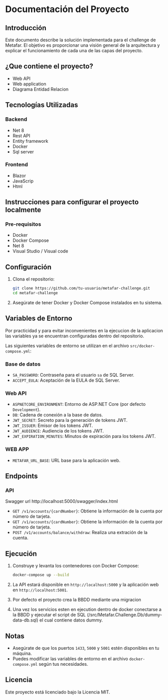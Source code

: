 # Documentación del Proyecto

## Introducción
Este documento describe la solución implementada para el challenge de Metafar. El objetivo es proporcionar una visión general de la arquitectura y explicar el funcionamiento de cada una de las capas del proyecto.

## ¿Que contiene el proyecto?
* Web API
* Web application
* Diagrama Entidad Relacion
  
## Tecnologías Utilizadas

### Backend
- Net 8
- Rest API
- Entity framework
- Docker
- Sql server

### Frontend
- Blazor
- JavaScrip
- Html

## Instrucciones para configurar el proyecto localmente

### Pre-requisitos
- Docker
- Docker Compose
- Net 8
- Visual Studio / Visual code

## Configuración

1. Clona el repositorio:

    ```sh
    git clone https://github.com/tu-usuario/metafar-challenge.git
    cd metafar-challenge
    ```

2. Asegúrate de tener Docker y Docker Compose instalados en tu sistema.

   
## Variables de Entorno
Por practicidad y para evitar inconvenientes en la ejecucion de la aplicacion las variables ya se encuentran configuradas dentro del repositorio.

Las siguientes variables de entorno se utilizan en el archivo `src/docker-compose.yml`:

### Base de datos
- `SA_PASSWORD`: Contraseña para el usuario `sa` de SQL Server.
- `ACCEPT_EULA`: Aceptación de la EULA de SQL Server.

 ### Web API
- `ASPNETCORE_ENVIRONMENT`: Entorno de ASP.NET Core (por defecto `Development`).
- `DB`: Cadena de conexión a la base de datos.
- `JWT_SECRET`: Secreto para la generación de tokens JWT.
- `JWT_ISSUER`: Emisor de los tokens JWT.
- `JWT_AUDIENCE`: Audiencia de los tokens JWT.
- `JWT_EXPIRATION_MINUTES`: Minutos de expiración para los tokens JWT.

### WEB APP
- `METAFAR_URL_BASE`: URL base para la aplicación web.

## Endpoints

### API
Swagger url http://localhost:5000/swagger/index.html

- `GET /v1/accounts/{cardNumber}`: Obtiene la información de la cuenta por número de tarjeta.
- `GET /v1/accounts/{cardNumber}`: Obtiene la información de la cuenta por número de tarjeta.
- `POST /v1/accounts/balance/withdraw`: Realiza una extración de la cuenta.

## Ejecución

1. Construye y levanta los contenedores con Docker Compose:

    ```sh
    docker-compose up --build
    ```

2. La API estará disponible en `http://localhost:5000` y la aplicación web en `http://localhost:5001`.
3. Por defecto el proyecto crea la BBDD mediante una migracion
4. Una vez los servicios esten en ejecution dentro de docker conectarse a la BBDD y ejecutar el script de SQL (/src/Metafar.Challenge.Db/dummy-data-db.sql) el cual contiene datos dummy.


## Notas

- Asegúrate de que los puertos `1433`, `5000` y `5001` estén disponibles en tu máquina.
- Puedes modificar las variables de entorno en el archivo `docker-compose.yml` según tus necesidades.

## Licencia

Este proyecto está licenciado bajo la Licencia MIT.
  
